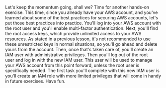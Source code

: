 Let's keep the momentum going, shall we? Time for another hands-on exercise. This time, since you already have your AWS account, and you've learned about some of the best practices for securing AWS accounts, let's put those best practices into practice. You'll log into your AWS account with the root user and you'll enable multi-factor authentication. Next, you'll find the root access keys, which provide unlimited access to your AWS resources. As stated in a previous lesson, it's not recommended to use these unrestricted keys in normal situations, so you'll go ahead and delete yours from the account. Then, once that's taken care of, you'll create an IAM user with administrative privileges. Then you'll log out of the root user and log in with the new IAM user. This user will be used to manage your AWS account from this point forward, unless the root user is specifically needed. The first task you'll complete with this new IAM user is you'll create an IAM role with more limited privileges that will come in handy in future exercises. Have fun.